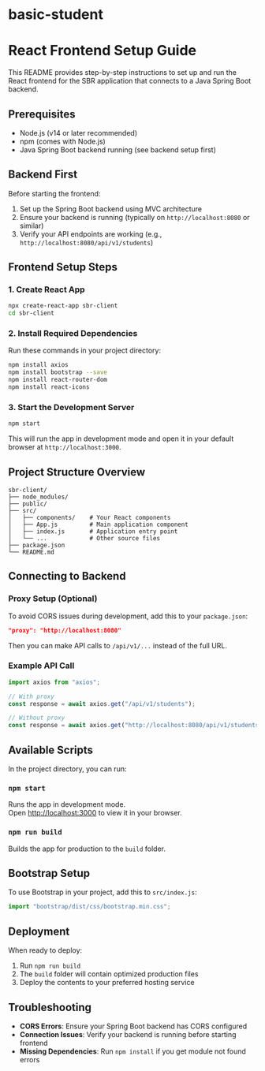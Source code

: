 # basic-student

# React Frontend Setup Guide

This README provides step-by-step instructions to set up and run the React frontend for the SBR application that connects to a Java Spring Boot backend.

## Prerequisites

- Node.js (v14 or later recommended)
- npm (comes with Node.js)
- Java Spring Boot backend running (see backend setup first)

## Backend First

Before starting the frontend:

1. Set up the Spring Boot backend using MVC architecture
2. Ensure your backend is running (typically on `http://localhost:8080` or similar)
3. Verify your API endpoints are working (e.g., `http://localhost:8080/api/v1/students`)

## Frontend Setup Steps

### 1. Create React App

```bash
npx create-react-app sbr-client
cd sbr-client
```

### 2. Install Required Dependencies

Run these commands in your project directory:

```bash
npm install axios
npm install bootstrap --save
npm install react-router-dom
npm install react-icons
```

### 3. Start the Development Server

```bash
npm start
```

This will run the app in development mode and open it in your default browser at `http://localhost:3000`.

## Project Structure Overview

```
sbr-client/
├── node_modules/
├── public/
├── src/
│   ├── components/    # Your React components
│   ├── App.js         # Main application component
│   ├── index.js       # Application entry point
│   └── ...            # Other source files
├── package.json
└── README.md
```

## Connecting to Backend

### Proxy Setup (Optional)

To avoid CORS issues during development, add this to your `package.json`:

```json
"proxy": "http://localhost:8080"
```

Then you can make API calls to `/api/v1/...` instead of the full URL.

### Example API Call

```javascript
import axios from "axios";

// With proxy
const response = await axios.get("/api/v1/students");

// Without proxy
const response = await axios.get("http://localhost:8080/api/v1/students");
```

## Available Scripts

In the project directory, you can run:

### `npm start`

Runs the app in development mode.\
Open [http://localhost:3000](http://localhost:3000) to view it in your browser.


### `npm run build`

Builds the app for production to the `build` folder.

## Bootstrap Setup

To use Bootstrap in your project, add this to `src/index.js`:

```javascript
import "bootstrap/dist/css/bootstrap.min.css";
```

## Deployment

When ready to deploy:

1. Run `npm run build`
2. The `build` folder will contain optimized production files
3. Deploy the contents to your preferred hosting service

## Troubleshooting

- **CORS Errors**: Ensure your Spring Boot backend has CORS configured
- **Connection Issues**: Verify your backend is running before starting frontend
- **Missing Dependencies**: Run `npm install` if you get module not found errors
